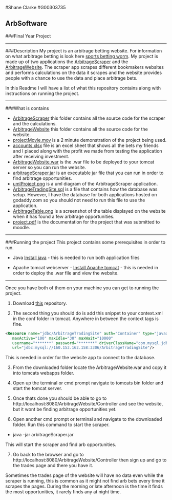 #Shane Clarke
#G00303735

## ArbSoftware
###Final Year Project

---

###Description
My project is an arbitrage betting website. For information on what arbitrage betting is look here 
[sports betting worm](http://www.sportsbettingworm.com/arbitrage-betting/). My project is made up of two applications
the [ArbitrageScraper](/ArbitrageScraper) and the [ArbitrageWebsite](/ArbitrageWebsite). The scraper app scrapes different bookmakers
websites and performs calculations on the data it scrapes and the website provides people with a chance to use the data and place arbitrage bets.

In this Readme I will have a list of what this repository contains along with instructions on running the project.

---

###What is contains
- [ArbitrageScraper](/ArbitrageScraper) this folder contains all the source code for the scraper and the calculations.
- [ArbitrageWebsite](/ArbitrageWebsite) this folder contains all the source code for the website.
- [projectMovie.mov](/projectMovie.mov) is a 2 minute demonstration of the project being used.
- [accounts.xlsx](/accounts.xlsx) file is an excel sheet that shows all the bets my friends and I placed along with the profit we made from testing the application after receiving investment.
- [ArbitrageWebsite.war](/ArbitrageWebsite.war) is the .war file to be deployed to your tomcat server so you can run the website.
- [arbitrageScraper.jar](/arbitrageScraper.jar) is an executable jar file that you can run in order to find arbitrage opportunities.
- [umlProject.png](/umlProject.png) is a uml diagram of the ArbitrageScraper application.
- [ArbitrageTradingSite.sql](/ArbitrageTradingSite.sql) is a file that contains how the database was setup. However, I have the database for both applications hosted on godaddy.com so you should not need to run this file to use the application.
- [ArbitrageTable.png](/ArbitrageTable.png) is a screenshot of the table displayed on the website when it has found a few arbitrage opportunities.
- [project.pdf](/project.pdf) is the documentation for the project that was submitted to moodle.

---

###Running the project
This project contains some prerequisites in order to run.
- Java [Install java](http://docs.oracle.com/javase/7/docs/webnotes/install/) - this is needed to run both application files

- Apache tomcat webserver - [Install Apache tomcat](https://www.ntu.edu.sg/home/ehchua/programming/howto/Tomcat_HowTo.html) - this is needed in order to deploy the .war file and view the website.

***

Once you have both of them on your machine you can get to running the project.

1. Download [this](https://github.com/shaneclarke93/ArbSoftware.git) repository.

2. The second thing you should do is add this snippet to your context.xml in the conf folder in tomcat. Anywhere in between the context tags is fine.
  ```xml
  <Resource name="jdbc/ArbitrageTradingSite" auth="Container" type="javax.sql.DataSource"
     maxActive="100" maxIdle="30" maxWait="10000"
     username="*******" password="*******" driverClassName="com.mysql.jdbc.Driver"
     url="jdbc:mysql://160.153.162.158:3306/ArbitrageTradingSite"/>
  ```
This is needed in order for the website app to connect to the database.

3. From the downloaded folder locate the ArbitrageWebsite.war and copy it into tomcats webapps folder.

4. Open up the terminal or cmd prompt navigate to tomcats bin folder and start the tomcat server.

5. Once thats done you should be able to go to http://localhost:8080/ArbitrageWebsite/Controller and see the website, but it wont be finding arbitrage opportunities yet.

6. Open another cmd prompt or terminal and navigate to the downloaded folder. Run this command to start the scraper.
  - java -jar arbitrageScraper.jar 
  
 This will start the scraper and find arb opportunities.

7. Go back to the browser and go to http://localhost:8080/ArbitrageWebsite/Controller then sign up and go to the trades page and there you have it.

Sometimes the trades page of the website will have no data even while the scraper is running, this is common as it might not find arb bets every time it scrapes the pages. During the morning or late afternoon is the time it finds the most opportunities, it rarely finds any at night time.
